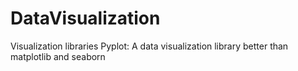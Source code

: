 # DataVisualization
Visualization libraries 
Pyplot: A data visualization library better than matplotlib and seaborn
